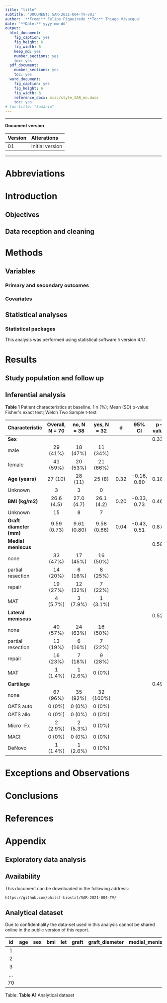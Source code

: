 ```yaml
---
title: "title"
subtitle: 'DOCUMENT: SAR-2021-004-TV-v01'
author: '**From:** Felipe Figueiredo **To:** Thiago Vivacqua'
date: '**Date:** yyyy-mm-dd'
output:
  html_document:
    fig_caption: yes
    fig_height: 6
    fig_width: 6
    keep_md: yes
    number_sections: yes
    toc: yes
  pdf_document:
    number_sections: yes
    toc: yes
  word_document:
    fig_caption: yes
    fig_height: 6
    fig_width: 6
    reference_docx: misc/style_SAR_en.docx
    toc: yes
# toc-title: "Sumário"
---
```




---

**Document version**


|Version |Alterations     |
|:-------|:---------------|
|01      |Initial version |

---

<!-- # Assinaturas -->

<!-- ```{r, echo=FALSE} -->
<!-- sig.field <- "__________________________" -->
<!-- date.field <- "_____________" -->
<!-- Stat <- c("Elaborador", "Nome", "Função", sig.field, date.field) -->
<!-- Reviewer <- c("Revisado por", "", "", sig.field, date.field) -->
<!-- Approver <- c("Verificado por", "", "", sig.field, date.field) -->
<!-- Final.Approver <- c("Aprovação final", "", "", sig.field, date.field) -->

<!-- sigs <- rbind( -->
<!--   Stat -->
<!--   , Reviewer -->
<!--   , Approver -->
<!--   , Final.Approver -->
<!--   ) -->
<!-- rownames(sigs) <- NULL -->
<!-- colnames(sigs) <- c("Papel", "Nome", "Função", "Assinatura", "Data") -->

<!-- # pander(sigs, split.cells = c(9, 14, 14, 16, 8), split.table = Inf) -->
<!-- kable(sigs) -->
<!-- ``` -->

# Abbreviations

# Introduction

## Objectives

## Data reception and cleaning

# Methods



## Variables

### Primary and secondary outcomes

### Covariates

## Statistical analyses

### Statistical packages

This analysis was performed using statistical software `R` version 4.1.1.

# Results

## Study population and follow up

## Inferential analysis

**Table 1** Patient characteristics at baseline.
1 n (%); Mean (SD) 
p-value: Fisher's exact test; Welch Two Sample t-test 


|**Characteristic**      | **Overall**, N = 70 | **no**, N = 38 | **yes**, N = 32 | **d** | **95% CI**  | **p-value** |
|:-----------------------|:-------------------:|:--------------:|:---------------:|:-----:|:-----------:|:-----------:|
|__Sex__                 |                     |                |                 |       |             |    0.334    |
|male                    |      29 (41%)       |    18 (47%)    |    11 (34%)     |       |             |             |
|female                  |      41 (59%)       |    20 (53%)    |    21 (66%)     |       |             |             |
|__Age (years)__         |       27 (10)       |    28 (11)     |     25 (8)      | 0.32  | -0.16, 0.80 |    0.187    |
|Unknown                 |          3          |       3        |        0        |       |             |             |
|__BMI (kg/m2)__         |     26.6 (4.5)      |   27.0 (4.7)   |   26.1 (4.2)    | 0.20  | -0.33, 0.73 |    0.462    |
|Unknown                 |         15          |       8        |        7        |       |             |             |
|__Graft diameter (mm)__ |     9.59 (0.73)     |  9.61 (0.80)   |   9.58 (0.66)   | 0.04  | -0.43, 0.51 |    0.877    |
|__Medial meniscus__     |                     |                |                 |       |             |    0.582    |
|none                    |      33 (47%)       |    17 (45%)    |    16 (50%)     |       |             |             |
|partial resection       |      14 (20%)       |    6 (16%)     |     8 (25%)     |       |             |             |
|repair                  |      19 (27%)       |    12 (32%)    |     7 (22%)     |       |             |             |
|MAT                     |      4 (5.7%)       |    3 (7.9%)    |    1 (3.1%)     |       |             |             |
|__Lateral meniscus__    |                     |                |                 |       |             |    0.521    |
|none                    |      40 (57%)       |    24 (63%)    |    16 (50%)     |       |             |             |
|partial resection       |      13 (19%)       |    6 (16%)     |     7 (22%)     |       |             |             |
|repair                  |      16 (23%)       |    7 (18%)     |     9 (28%)     |       |             |             |
|MAT                     |      1 (1.4%)       |    1 (2.6%)    |     0 (0%)      |       |             |             |
|__Cartilage__           |                     |                |                 |       |             |    0.496    |
|none                    |      67 (96%)       |    35 (92%)    |    32 (100%)    |       |             |             |
|OATS auto               |       0 (0%)        |     0 (0%)     |     0 (0%)      |       |             |             |
|OATS allo               |       0 (0%)        |     0 (0%)     |     0 (0%)      |       |             |             |
|Micro-Fx                |      2 (2.9%)       |    2 (5.3%)    |     0 (0%)      |       |             |             |
|MACI                    |       0 (0%)        |     0 (0%)     |     0 (0%)      |       |             |             |
|DeNovo                  |      1 (1.4%)       |    1 (2.6%)    |     0 (0%)      |       |             |             |



# Exceptions and Observations

# Conclusions

# References

# Appendix

## Exploratory data analysis

## Availability

This document can be downloaded in the following address:

`https://github.com/philsf-biostat/SAR-2021-004-TV/`

## Analytical dataset

Due to confidentiality the data-set used in this analysis cannot be shared online in the public version of this report.


| id  | age | sex | bmi | let | graft | graft_diameter | medial_meniscus | lateral_meniscus | cartilage |
|:---:|:---:|:---:|:---:|:---:|:-----:|:--------------:|:---------------:|:----------------:|:---------:|
|  1  |     |     |     |     |       |                |                 |                  |           |
|  2  |     |     |     |     |       |                |                 |                  |           |
|  3  |     |     |     |     |       |                |                 |                  |           |
| ... |     |     |     |     |       |                |                 |                  |           |
| 70  |     |     |     |     |       |                |                 |                  |           |

Table: **Table A1** Analytical dataset
